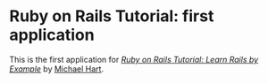 # Ruby on Rails Tutorial: first application

This is the first application for
[*Ruby on Rails Tutorial: Learn Rails by Example*](http://railstutorial.org/)
by [Michael Hart](http://michaelhart/).
